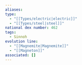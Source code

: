 ```yaml
---
aliases: 
type:
  - "[[Types/electric|electric]]"
  - "[[Types/steel|steel]]"
national dex number: 462
tags:
  - Sinnoh
evolution line:
  - "[[Magnemite|Magnemite]]"
  - "[[Magneton]]"
associated: []
---
```

